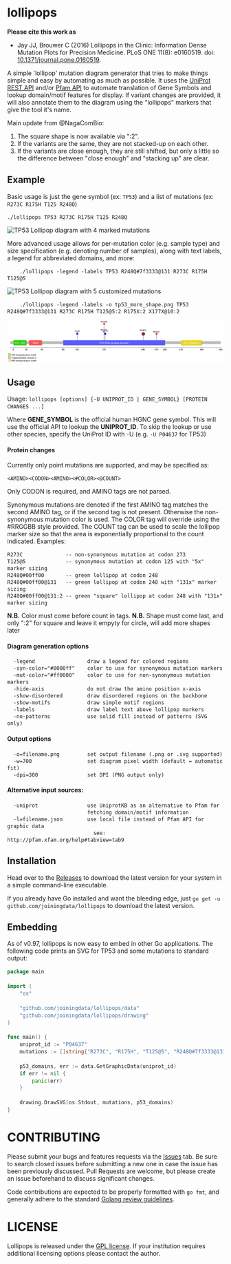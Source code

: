 # lollipops

**Please cite this work as**
* Jay JJ, Brouwer C (2016) Lollipops in the Clinic: Information Dense Mutation Plots for Precision Medicine. PLoS ONE 11(8): e0160519. doi: [10.1371/journal.pone.0160519](http://dx.doi.org/10.1371/journal.pone.0160519).

A simple 'lollipop' mutation diagram generator that tries to make things
simple and easy by automating as much as possible. It uses the
[UniProt REST API](http://www.uniprot.org/uploadlists/) and/or
[Pfam API](http://pfam.xfam.org/help#tabview=tab9) to automate translation
of Gene Symbols and lookup domain/motif features for display. If
variant changes are provided, it will also annotate them to the diagram
using the "lollipops" markers that give the tool it's name.

Main update from @NagaComBio:
1. The square shape is now available via ":2".
2. If the variants are the same, they are not stacked-up on each other.
3. If the variants are close enough, they are still shifted, but only a little so the difference between "close enough" and "stacking up" are clear.

## Example

Basic usage is just the gene symbol (ex: ``TP53``) and a list of
mutations (ex: ``R273C R175H T125 R248Q``)

    ./lollipops TP53 R273C R175H T125 R248Q

![TP53 Lollipop diagram with 4 marked mutations](tp53.png?raw=true)

More advanced usage allows for per-mutation color (e.g. sample type) and
size specification (e.g. denoting number of samples), along with text
labels, a legend for abbreviated domains, and more:

		./lollipops -legend -labels TP53 R248Q#7f3333@131 R273C R175H T125@5

![TP53 Lollipop diagram with 5 customized mutations](tp53_more.png?raw=true)

		./lollipops -legend -labels -o tp53_more_shape.png TP53 R248Q#7f3333@131 R273C R175H T125@5:2 R175X:2 X177X@10:2

![TP53 Lollipop diagram with customized shapes and sizes](tp53_more_shape.png?raw=true)

## Usage

Usage: ``lollipops [options] {-U UNIPROT_ID | GENE_SYMBOL} [PROTEIN CHANGES ...]``

Where **GENE_SYMBOL** is the official human HGNC gene symbol. This will use the
official API to lookup the **UNIPROT_ID**. To skip the lookup or use other species,
specify the UniProt ID with -U (e.g. ``-U P04637`` for TP53)

#### Protein changes

Currently only point mutations are supported, and may be specified as:

    <AMINO><CODON><AMINO><#COLOR><@COUNT>

Only CODON is required, and AMINO tags are not parsed.

Synonymous mutations are denoted if the first AMINO tag matches the second
AMINO tag, or if the second tag is not present. Otherwise the non-synonymous
mutation color is used. The COLOR tag will override using the #RRGGBB style
provided. The COUNT tag can be used to scale the lollipop marker size so that
the area is exponentially proportional to the count indicated. Examples:

    R273C              -- non-synonymous mutation at codon 273
    T125@5             -- synonymous mutation at codon 125 with "5x" marker sizing
    R248Q#00ff00       -- green lollipop at codon 248
    R248Q#00ff00@131   -- green lollipop at codon 248 with "131x" marker sizing
    R248Q#00ff00@131:2 -- green "square" lollipop at codon 248 with "131x" marker sizing

**N.B.** Color must come before count in tags.
**N.B.** Shape must come last, and only ":2" for square and leave it empyty for circle, will add more shapes later 

#### Diagram generation options

```
  -legend                 draw a legend for colored regions
  -syn-color="#0000ff"    color to use for synonymous mutation markers
  -mut-color="#ff0000"    color to use for non-synonymous mutation markers
  -hide-axis              do not draw the amino position x-axis
  -show-disordered        draw disordered regions on the backbone
  -show-motifs            draw simple motif regions
  -labels                 draw label text above lollipop markers
  -no-patterns            use solid fill instead of patterns (SVG only)
```

#### Output options

```
  -o=filename.png         set output filename (.png or .svg supported)
  -w=700                  set diagram pixel width (default = automatic fit)
  -dpi=300                set DPI (PNG output only)
```

#### Alternative input sources:

```
  -uniprot                use UniprotKB as an alternative to Pfam for
                          fetching domain/motif information
  -l=filename.json        use local file instead of Pfam API for graphic data
                            see: http://pfam.xfam.org/help#tabview=tab9
```

## Installation

Head over to the [Releases](https://github.com/joiningdata/lollipops/releases) to
download the latest version for your system in a simple command-line executable.

If you already have Go installed and want the bleeding edge, just
``go get -u github.com/joiningdata/lollipops`` to download the latest version.

## Embedding

As of v0.97, lollipops is now easy to embed in other Go applications. The following code prints an SVG for TP53 and some mutations to standard output:

```go
package main

import (
    "os"

    "github.com/joiningdata/lollipops/data"
    "github.com/joiningdata/lollipops/drawing"
)

func main() {
    uniprot_id := "P04637"
    mutations := []string{"R273C", "R175H", "T125@5", "R248Q#7f3333@131"}

    p53_domains, err := data.GetGraphicData(uniprot_id)
    if err != nil {
        panic(err)
    }

    drawing.DrawSVG(os.Stdout, mutations, p53_domains)
}

```

# CONTRIBUTING

Please submit your bugs and features requests via the [Issues](https://github.com/joiningdata/lollipops/issues) tab. Be sure to
search closed issues before submitting a new one in case the issue has been
previously discussed. Pull Requests are welcome, but please create an issue beforehand
to discuss significant changes.

Code contributions are expected to be properly formatted with `go fmt`, and generally adhere to the standard [Golang review guidelines](https://github.com/golang/go/wiki/CodeReviewComments).

# LICENSE

Lollipops is released under the [GPL license](LICENSE). If your institution requires
additional licensing options please contact the author.
